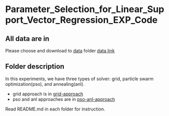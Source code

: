 # Parameter_Selection_for_Linear_Support_Vector_Regression_EXP_Code

## All data are in
Please choose and download to [data](data) folder
[data link](https://www.csie.ntu.edu.tw/~cjlin/libsvmtools/datasets/regression.html)

## Folder description
In this experiments, we have three types of solver: grid, particle swarm optimization(pso), and annealing(anl).

- grid approach is in [grid-approach](grid-approach)
- pso and anl approaches are in [pso-anl-approach](pso-anl-approach)

Read README.md in each folder for instruction.

